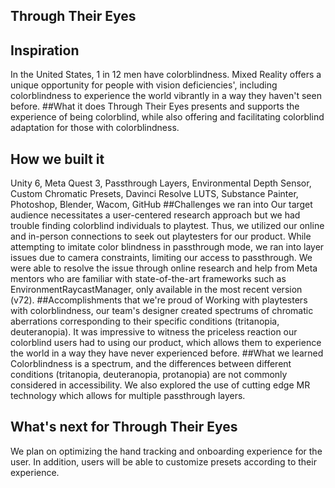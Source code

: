 ## Through Their Eyes
## Inspiration
In the United States, 1 in 12 men have colorblindness. Mixed Reality offers a unique opportunity for people with vision deficiencies', including colorblindness to experience the world vibrantly in a way they haven't seen before. 
##What it does 
Through Their Eyes presents and supports the experience of being colorblind, while also offering and facilitating colorblind adaptation for those with colorblindness.  
## How we built it
Unity 6, Meta Quest 3, Passthrough Layers, Environmental Depth Sensor, Custom Chromatic Presets, Davinci Resolve LUTS, Substance Painter, Photoshop, Blender, Wacom, GitHub
##Challenges we ran into
Our target audience necessitates a user-centered research approach but we had trouble finding colorblind individuals to playtest. Thus, we utilized our online and in-person connections to seek out playtesters for our product. 
While attempting to imitate color blindness in passthrough mode, we ran into layer issues due to camera constraints, limiting our access to passthrough. We were able to resolve the issue through online research and help from Meta mentors who are familiar with state-of-the-art frameworks such as EnvironmentRaycastManager, only available in the most recent version (v72). 
##Accomplishments that we're proud of
Working with playtesters with colorblindness, our team's designer created spectrums of chromatic aberrations corresponding to their specific conditions (tritanopia, deuteranopia). It was impressive to witness the priceless reaction our colorblind users had to using our product, which allows them to experience the world in a way they have never experienced before. 
##What we learned
Colorblindness is a spectrum, and the differences between different conditions (tritanopia, deuteranopia, protanopia) are not commonly considered in accessibility. We also explored the use of cutting edge MR technology which allows for multiple passthrough layers. 
## What's next for Through Their Eyes
We plan on optimizing the hand tracking and onboarding experience for the user. In addition, users will be able to customize presets according to their experience. 
